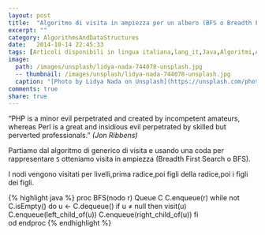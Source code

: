 ```yaml
---
layout: post
title:  "Algoritmo di visita in ampiezza per un albero (BFS o Breadth First Search)"
excerpt: ""
category: AlgorithmsAndDataStructures
date:   2014-10-14 22:45:33
tags: [Articoli disponibili in lingua italiana,lang_it,Java,Algoritmi,Alberi]
image:
  path: /images/unsplash/lidya-nada-744078-unsplash.jpg
  -- thumbnail: /images/unsplash/lidya-nada-744078-unsplash.jpg
  caption: "[Photo by Lidya Nada on Unsplash](https://unsplash.com/photos/BnzqQwerUOY?utm_source=unsplash&utm_medium=referralutm_content=creditCopyText)"
comments: true
share: true
---
```


“PHP is a minor evil perpetrated and created by incompetent amateurs, whereas Perl is a great and insidious evil perpetrated by skilled but perverted professionals.”
*(Jon Ribbens)*

Partiamo dal algoritmo di generico di visita e usando una coda per rappresentare `S` otteniamo visita in ampiezza (Breadth First Search o BFS).

I nodi vengono visitati per livelli,prima radice,poi figli della radice,poi i figli dei figli.

{% highlight java %}
proc BFS(nodo r)
   Queue C
   C.enqueue(r)
   while not C.isEmpty() do 
       u ← C.dequeue()
       if u ≠ null then
           visit(u)
           C.enqueue(left_child_of(u))
           C.enqueue(right_child_of(u))
       fi	
   od
endproc 
{% endhighlight %}
